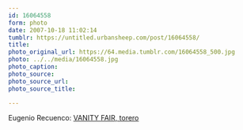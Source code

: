 ```yaml
---
id: 16064558
form: photo
date: 2007-10-18 11:02:14
tumblr: https://untitled.urbansheep.com/post/16064558/
title:
photo_original_url: https://64.media.tumblr.com/16064558_500.jpg
photo: ../../media/16064558.jpg
photo_caption:
photo_source:
photo_source_url:
photo_source_title:

---
```


<p>Eugenio Recuenco: <a href="http://www.eugeniorecuenco.com/images/pictures_/VANITY%20FAIR-%20TORERO/tira.htm">VANITY FAIR, torero</a></p>
